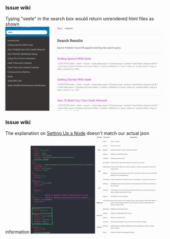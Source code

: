 ### Issue wiki
  Typing "seele" in the search box would return unrendered html files as shown
  <img src='imagefolder/0215search.png'>

### Issue wiki
  The explanation on [Setting Up a Node](https://seeleteam.github.io/seele-doc/docs/Getting-Started-With-Seele.html#setting-up-a-node) doesn't match our actual json information
  <img src='imagefolder/0215setupnode.png' width="40%">
  <img src='imagefolder/0215setupnode2.png' width="40%">
